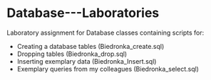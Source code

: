 # Database---Laboratories
Laboratory assignment for Database classes containing scripts for:
- Creating a database tables (Biedronka_create.sql)
- Dropping tables (Biedronka_drop.sql)
- Inserting exemplary data (Biedronka_Insert.sql)
- Exemplary queries from my colleagues (Biedronka_select.sql)
